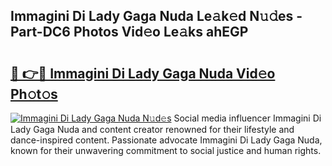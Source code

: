 ## Immagini Di Lady Gaga Nuda Le𝚊k𝚎d N𝚞𝚍es - Part-DC6 Photos Vid𝚎o Le𝚊ks ahEGP

# <h2><a href="http://fbf17z8.evod.top/?m=Immagini+Di+Lady+Gaga+Nuda">🔗 👉🔴 Immagini Di Lady Gaga Nuda Vid𝚎o Ph𝚘t𝚘s</a></h2>

[![Immagini Di Lady Gaga Nuda N𝚞d𝚎s](https://i.imgur.com/8V9OHl7.gif)](http://fbf17z8.evod.top/?m=Immagini+Di+Lady+Gaga+Nuda)
Social media influencer Immagini Di Lady Gaga Nuda and content creator renowned for their lifestyle and dance-inspired content. Passionate advocate Immagini Di Lady Gaga Nuda, known for their unwavering commitment to social justice and human rights. 
